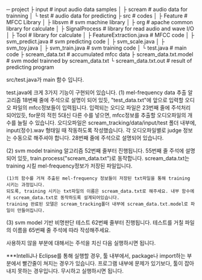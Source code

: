 ─ project
  ├ input           			# input audio data samples
  │	├ scream 					# audio data for trainning
  │	└ test 						# audio data for predicting
  ├ src    						# codes
  │ ├ Feature 					# MFCC Library
  │	├ libsvm					# svm machine library
  │ ├ org 						# apache common library for calculate
  │ ├ SignalProcess 			# library for read audio and wave I/O
  │ ├ Tool 						# library for calculate
  │ ├ FeatureExtraction.java 	# MFCC code
  │ ├ svm_predict.java 			# svm predicting code
  │ ├ svm_scale.java
  │ ├ svm_toy.java
  │ ├ svm_train.java 			# svm training code
  │ └ test.java 				# main code
  ├ scream_data.txt				# accumulated mfcc data
  ├ scream_data.txt.model 		# svm model trainned by scream_data.txt
  └ scream_data.txt.out 		# result of predicting program


src/test.java가 main 함수 입니다.

test.java에 크게 3가지 기능이 구현되어 있습니다.
(1) mel-frequency data 추출 알고리즘
	18번째 줄에 주석으로 설명이 되어 있듯, "test_data.txt"에 앞으로 입력할 오디오 파일의 mfcc정보들이 입력됩니다.
	입력되는 오디오 파일은 23번째 줄에 주석처리 되어있듯, for문의 적힌 5대신 다른 수를 넣으면, mfcc정보를 추출할 오디오파일의 개수를 늘릴 수 있습니다.
	오디오파일은 scream_tracking/data/input/test 폴더 내부에, input(정수).wav 형태일 때 작동하도록 작성했습니다.
	각 오디오파일별로 judge 정보는 수동으로 해주셔야 합니다. 28번째 줄에 주석으로 설명되어 있습니다.

(2) svm model training 알고리즘
	52번째 줄부터 진행됩니다.
	55번째 줄 주석에 설명되어 있듯, train.process("scream_data.txt")로 동작합니다.
	scream_data.txt는 training 시킬 mel-frequency정보가 저장된 파일입니다.

	(1)의 함수를 거쳐 추출된 mel-frequency 정보들이 저장된 txt파일을 통해 training 시키는 과정입니다.
	되도록, training 시키는 txt파일의 이름은 scream_data.txt로 해주세요. 내부 함수에서 scream_data.txt로 동작하도록 설계되어있습니다.
	training 완료된 모델은 scream_tracking폴더 내부에 scream_data.txt.model로 파일이 만들어집니다.

(3) svm model 기반 비명판단 테스트
	62번째 줄부터 진행됩니다.
	테스트를 거칠 파일의 이름을 65번째 줄 주석에 따라 작성해주세요.

사용하지 않을 부분에 대해서는 주석을 치신 다음 실행하시면 됩니다.

***IntelliJ나 Eclipse를 통해 실행할 경우, 툴 내부에서, package나 import하는 부분에서 빨간줄이 쳐지는 경우가 있습니다. 프로그램 내부에 문제가 있기보다, 툴이 잡아내지 못하는 경우입니다. 무시하고 실행하시면 됩니다.